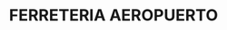 ---
title: "FERRETERIA AEROPUERTO"
url: /emiliano-zapata/ferreteria-aeropuerto-avenida-fundadores/
shop: hardware
---